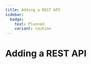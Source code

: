 ```yaml
---
title: Adding a REST API
sidebar:
  badge:
    text: Planned
    variant: caution
---
```


# Adding a REST API
